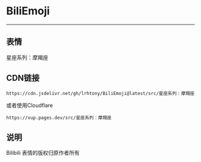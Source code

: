 # BiliEmoji
---
## 表情
星座系列：摩羯座
## CDN链接
```
https://cdn.jsdelivr.net/gh/lrhtony/BiliEmoji@latest/src/星座系列：摩羯座
```
或者使用Cloudflare
```
https://vup.pages.dev/src/星座系列：摩羯座
```
## 说明
Bilibili 表情的版权归原作者所有
